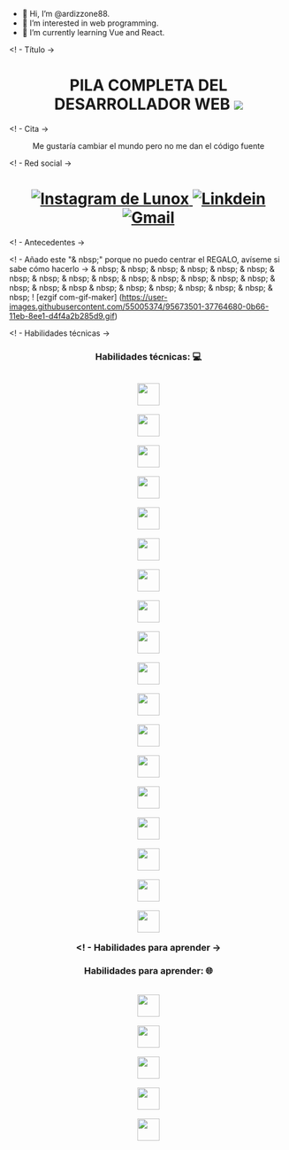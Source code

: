 - 👋 Hi, I’m @ardizzone88.
- 👀 I’m interested in web programming.
- 🌱 I’m currently learning Vue and React.



<! - Título ->
<h1 align = "center"> PILA COMPLETA DEL DESARROLLADOR WEB
  <img src = "https://raw.githubusercontent.com/iampavangandhi/iampavangandhi/master/gifs/Hi.gif" 
       ancho = "30px">
  </h1>


<! - Cita ->
<p align = "center"> Me gustaría cambiar el mundo pero no me dan el código fuente
  
  <! - Red social ->
<h1 align = "center">
<a href="https://www.instagram.com/joseangel4045/">
  <img align = "centro" 
       alt = "Instagram de Lunox" 
       ancho = "22px" 
       src = "https://user-images.githubusercontent.com/55005374/103146167-0b04ac00-470b-11eb-84fc-db4b7299e4ef.png" />
  </a>
  
<a href="www.linkedin.com/in/jose-angel-alvarez-filippo">
  <img align = "centro" 
       alt = "Linkdein" 
       ancho = "22px" 
       src = "https://user-images.githubusercontent.com/55005374/103146171-312a4c00-470b-11eb-8839-992580bb8206.png" />
  </a>
  
<a href="mailto:jfilippo04@gmail.com">
  <img align = "centro" 
       alt = "Gmail" 
       ancho = "22px" 
       src = "https://user-images.githubusercontent.com/55005374/103146250-0d1b3a80-470c-11eb-8ead-a92232d45d6e.png" />
  </a>
</h1>




<! - Antecedentes ->

<! - Añado este "& nbsp;" porque no puedo centrar el REGALO, avíseme si sabe cómo hacerlo ->
& nbsp; & nbsp; & nbsp; & nbsp; & nbsp; & nbsp; & nbsp; & nbsp; & nbsp; & nbsp; & nbsp; & nbsp; & nbsp; & nbsp; & nbsp; & nbsp; & nbsp; & nbsp & nbsp; & nbsp; & nbsp; & nbsp; & nbsp; & nbsp; & nbsp;
! [ezgif com-gif-maker] (https://user-images.githubusercontent.com/55005374/95673501-37764680-0b66-11eb-8ee1-d4f4a2b285d9.gif)



<! - Habilidades técnicas ->
<p> <H3 align = "center"> <strong> Habilidades técnicas: 💻 </strong> </p>
  
  <code> <img height = "40" src = "https://cdn1.iconfinder.com/data/icons/logotypes/32/badge-html-5-128.png"> </code>
  <code> <img height = "40" src = "https://cdn1.iconfinder.com/data/icons/logotypes/32/badge-css-3-128.png"> </code>
  <code> <img height = "40" src = "https://cdn2.iconfinder.com/data/icons/designer-skills/128/code-programming-javascript-software-develop-command-language-128.png "> </code>
  <code> <img height = "40" src = "https://cdn4.iconfinder.com/data/icons/scripting-and-programming-languages/512/JQuery_logo-128.png"> </code>
  <code> <img height = "40" src = "https://cdn4.iconfinder.com/data/icons/logos-and-brands/512/256_Php_logo-128.png"> </code>
  <code> <img height = "40" src = "https://cdn4.iconfinder.com/data/icons/logos-brands-5/24/mysql-128.png"> </code>
  <code> <img height = "40" src = "https://cdn4.iconfinder.com/data/icons/logos-and-brands/512/267_Python_logo-128.png"> </code>
  <code> <img height = "40" src = "https://cdn3.iconfinder.com/data/icons/social-media-2169/24/social_media_social_media_logo_git-128.png"> </code>
  <code> <img height = "40" src = "https://cdn4.iconfinder.com/data/icons/iconsimple-logotypes/512/github-128.png"> </code>
  <code> <img height = "40" src = "https://cdn3.iconfinder.com/data/icons/logos-brands-3/24/logo_brand_brands_logos_linux-128.png"> </code>
  <code> <img height = "40" src = "https://cdn4.iconfinder.com/data/icons/social-media-logos-6/512/70-windows-128.png"> </code>
  <code> <img height = "40" src = "https://cdn0.iconfinder.com/data/icons/logos-21/40/Visualstudio-128.png"> </code>
  <code> <img height = "40" src = "https://cdn2.iconfinder.com/data/icons/designer-skills/128/sublime-text-3-128.png"> </code>
  <code> <img height = "40" src = "https://cdn3.iconfinder.com/data/icons/popular-services-brands/512/node-128.png"> </code>
  <code> <img height = "40" src = "https://cdn4.iconfinder.com/data/icons/logos-3/600/React.js_logo-128.png"> </code>
  <code> <img height = "40" src = "https://cdn2.iconfinder.com/data/icons/document-file-outline/64/File_Document_Doc_Folder_JSON-128.png"> </code>
  <code> <img height = "40" src = "https://cdn4.iconfinder.com/data/icons/logos-3/512/mongodb-2-128.png"> </code>
   <code> <img height = "40" src = "https://cdn4.iconfinder.com/data/icons/logos-brands-5/24/npm-128.png"> </code>
 
 
  </p>
  
 

  <! - Habilidades para aprender ->
<p> <H3 align = "center"> <strong> Habilidades para aprender: 🌐 </strong> </p>
  
  <code> <img height = "40" src = "https://cdn3.iconfinder.com/data/icons/monitors-with-programming-languages/512/cc-2-128.png"> </code>
  <code> <img height = "40" src = "https://cdn4.iconfinder.com/data/icons/logos-brands-5/24/unity-128.png"> </code>
  <code> <img height = "40" src = "https://cdn4.iconfinder.com/data/icons/logos-brands-5/24/flask-128.png"> </code>
  <code> <img height = "40" src = "https://cdn1.iconfinder.com/data/icons/soleicons-fill-vol-1/64/postgres_database_server_relational_dbms_sql-128.png"> </code>
  <code> <img height = "40" src = "https://cdn4.iconfinder.com/data/icons/logos-and-brands/512/97_Docker_logo_logos-128.png"> </code>
  
  
  </p>
